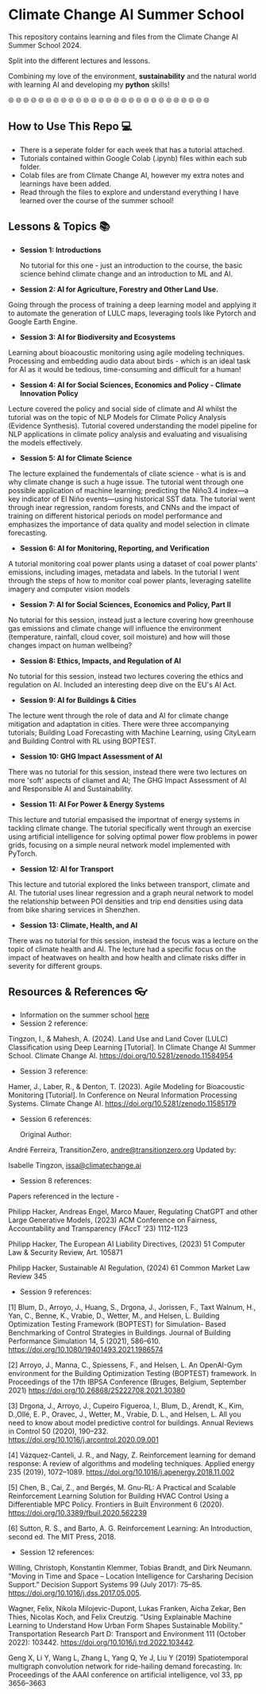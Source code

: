 # Climate Change AI Summer School
This repository contains learning and files from the Climate Change AI Summer School 2024.

Split into the different lectures and lessons.

Combining my love of the environment, __sustainability__ and the natural world with learning AI and developing my __python__ skills!

🌐 🌐 🌐 🌐 🌐 🌐 🌐 🌐 🌐 🌐 🌐 🌐 🌐 🌐 🌐 🌐 🌐 🌐 🌐 🌐 🌐 🌐 🌐 🌐 🌐 🌐 🌐

## How to Use This Repo 💻

* There is a seperate folder for each week that has a tutorial attached.
* Tutorials contained within Google Colab (.ipynb) files within each sub folder.
* Colab files are from Climate Change AI, however my extra notes and learnings have been added.
* Read through the files to explore and understand everything I have learned over the course of the summer school!

## Lessons & Topics 📚

* __Session 1: Introductions__

  No tutorial for this one - just an introduction to the course, the basic science behind climate change and an introduction to ML and AI.


* __Session 2: AI for Agriculture, Forestry and Other Land Use.__

Going through the process of training a deep learning model and applying it to automate the generation of LULC maps, leveraging tools like Pytorch and Google Earth Engine.

* __Session 3: AI for Biodiversity and Ecosystems__

Learning about bioacoustic monitoring using agile modeling techniques. Processing and embedding audio data about birds - which is an ideal task for AI as it would be tedious, time-consuming and difficult for a human!

* __Session 4: AI for Social Sciences, Economics and Policy - Climate Innovation Policy__

Lecture covered the policy and social side of climate and AI whilst the tutorial was on the topic of NLP Models for Climate Policy Analysis (Evidence Synthesis). Tutorial covered understanding the model pipeline for NLP applications in climate policy analysis and evaluating and visualising the models effectively.

* __Session 5: AI for Climate Science__

The lecture explained the fundementals of cliate science - what is is and why climate change is such a huge issue. The tutorial went through one possible application of machine learning; predicting the Niño3.4 index—a key indicator of El Niño events—using historical SST data. The tutorial went through inear regression, random forests, and CNNs and the impact of training on different historical periods on model performance and emphasizes the importance of data quality and model selection in climate forecasting.


* __Session 6: AI for Monitoring, Reporting, and Verification__

A tutorial monitoring coal power plants using a dataset of coal power plants' emissions, including images, metadata and labels. In the tutorial I went through the steps of how to monitor coal power plants, leveraging satellite imagery and computer vision models


* __Session 7: AI for Social Sciences, Economics and Policy, Part II__

No tutorial for this session, instead just a lecture covering how greenhouse gas emissions and climate change will influence the environment (temperature, rainfall, cloud cover, soil moisture) and how will those changes impact on human wellbeing?


* __Session 8: Ethics, Impacts, and Regulation of AI__

No tutorial for this session, instead two lectures covering the ethics and regulation on AI. Included an interesting deep dive on the EU's AI Act.


* __Session 9: AI for Buildings & Cities__

The lecture went through the role of data and AI for climate change mitigation and adaptation in cities. There were three accompanying tutorials; Building Load Forecasting with Machine Learning, using CityLearn and Building Control with RL using BOPTEST.


* __Session 10: GHG Impact Assessment of AI__

There was no tutorial for this session, instead there were two lectures on more 'soft' aspects of cliamet and AI; The GHG Impact Assessment of AI and Responsible AI and Sustainability.

* __Session 11: AI For Power & Energy Systems__

This lecture and tutorial empasised the importnat of energy systems in tackling climate change. The tutorial specifically went through an exercise using artificial intelligence for solving optimal power flow problems in power grids, focusing on a simple neural network model implemented with PyTorch. 

* __Session 12: AI for Transport__

This lecture and tutorial explored the links between transport, climate and AI. The tutorial uses linear regression and a graph neural network to model the relationship between POI densities and trip end densities using data from bike sharing services in Shenzhen.

* __Session 13: Climate, Health, and AI__

There was no tutorial for this session, instead the focus was a lecture on the topic of climate health and AI. The lecture had a specific focus on the impact of heatwaves on health and how health and climate risks differ in severity for different groups.

## Resources & References 👓

* Information on the summer school [here](https://www.climatechange.ai/events/summer_school2024)
* Session 2 reference:
  
Tingzon, I., & Mahesh, A. (2024). Land Use and Land Cover (LULC) Classification using Deep Learning [Tutorial]. In Climate Change AI Summer School. Climate Change AI. https://doi.org/10.5281/zenodo.11584954

* Session 3 reference:

Hamer, J., Laber, R., & Denton, T. (2023). Agile Modeling for Bioacoustic Monitoring [Tutorial]. In Conference on Neural Information Processing Systems. Climate Change AI. https://doi.org/10.5281/zenodo.11585179

* Session 6 references:

  Original Author:

André Ferreira, TransitionZero, andre@transitionzero.org
Updated by:

Isabelle Tingzon, issa@climatechange.ai

* Session 8 references:

Papers referenced in the lecture -

Philipp Hacker, Andreas Engel, Marco Mauer, Regulating ChatGPT and other Large Generative Models, (2023) ACM Conference on Fairness, Accountability and Transparency (FAccT ‘23) 1112-1123

Philipp Hacker, The European AI Liability Directives, (2023) 51 Computer Law & Security Review, Art. 105871

Philipp Hacker, Sustainable AI Regulation, (2024) 61 Common Market Law Review 345

* Session 9 references:


[1] Blum, D., Arroyo, J., Huang, S., Drgona, J., Jorissen, F., Taxt Walnum, H., Yan, C., Benne, K., Vrabie, D., Wetter, M., and Helsen, L. Building Optimization Testing Framework (BOPTEST) for Simulation- Based Benchmarking of Control Strategies in Buildings. Journal of Building Performance Simulation 14, 5 (2021), 586–610. https://doi.org/10.1080/19401493.2021.1986574

[2] Arroyo, J., Manna, C., Spiessens, F., and Helsen, L. An OpenAI-Gym environment for the Building Optimization Testing (BOPTEST) framework. In Proceedings of the 17th IBPSA Conference (Bruges, Belgium, September 2021) https://doi.org/10.26868/25222708.2021.30380

[3] Drgona, J., Arroyo, J., Cupeiro Figueroa, I., Blum, D., Arendt, K., Kim, D.,Ollé, E. P., Oravec, J., Wetter, M., Vrabie, D. L., and Helsen, L. All you need to know about model predictive control for buildings. Annual Reviews in Control 50 (2020), 190–232. https://doi.org/10.1016/j.arcontrol.2020.09.001

[4] Vázquez-Canteli, J. R., and Nagy, Z. Reinforcement learning for demand response: A review of algorithms and modeling techniques. Applied energy 235 (2019), 1072–1089. https://doi.org/10.1016/j.apenergy.2018.11.002

[5] Chen, B., Cai, Z., and Bergés, M. Gnu-RL: A Practical and Scalable Reinforcement Learning Solution for Building HVAC Control Using a Differentiable MPC Policy. Frontiers in Built Environment 6 (2020). https://doi.org/10.3389/fbuil.2020.562239

[6] Sutton, R. S., and Barto, A. G. Reinforcement Learning: An Introduction, second ed. The MIT Press, 2018.



* Session 12 references:


Willing, Christoph, Konstantin Klemmer, Tobias Brandt, and Dirk Neumann. “Moving in Time and Space – Location Intelligence for Carsharing Decision Support.” Decision Support Systems 99 (July 2017): 75–85. https://doi.org/10.1016/j.dss.2017.05.005.

Wagner, Felix, Nikola Milojevic-Dupont, Lukas Franken, Aicha Zekar, Ben Thies, Nicolas Koch, and Felix Creutzig. “Using Explainable Machine Learning to Understand How Urban Form Shapes Sustainable Mobility.” Transportation Research Part D: Transport and Environment 111 (October 2022): 103442. https://doi.org/10.1016/j.trd.2022.103442.

Geng X, Li Y, Wang L, Zhang L, Yang Q, Ye J, Liu Y (2019) Spatiotemporal multigraph convolution network for ride-hailing demand forecasting. In: Proceedings of the AAAI conference on artificial intelligence, vol 33, pp 3656–3663

